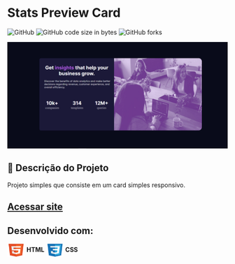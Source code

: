 # Stats Preview Card
 
![GitHub](https://img.shields.io/github/license/MatheusFelipeRuiz/Product-Preview-Card-Component)
![GitHub code size in bytes](https://img.shields.io/github/languages/code-size/MatheusFelipeRuiz/Product-Preview-Card-Component)
![GitHub forks](https://img.shields.io/github/forks/MatheusFelipeRuiz/Product-Preview-Card-Component?style=social)


![](src/img_stats_preview_card.png)



## :memo: Descrição do Projeto

Projeto simples que consiste em um card simples responsivo.

## [Acessar site](https://matheusfeliperuiz.github.io/Stats-Preview-Card/)

##  Desenvolvido com: 

<img align="center" alt="HTML" height="30" width="40" src="https://raw.githubusercontent.com/devicons/devicon/master/icons/html5/html5-original.svg"> <strong> HTML</strong>
<img align="center" alt="CSS" height="30" width="40" src="https://raw.githubusercontent.com/devicons/devicon/master/icons/css3/css3-original.svg"> <strong>CSS</strong>
